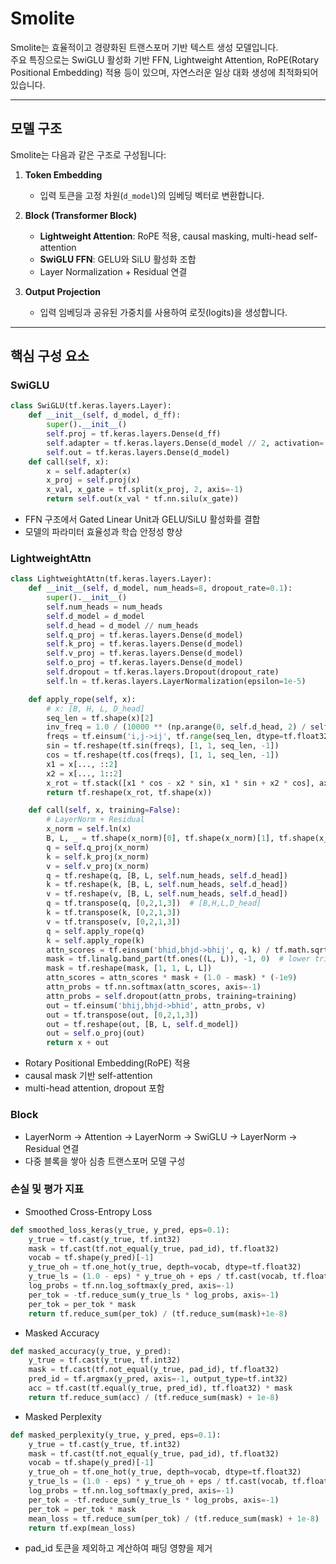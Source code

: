 # Smolite

Smolite는 효율적이고 경량화된 트랜스포머 기반 텍스트 생성 모델입니다.  
주요 특징으로는 SwiGLU 활성화 기반 FFN, Lightweight Attention, RoPE(Rotary Positional Embedding) 적용 등이 있으며, 자연스러운 일상 대화 생성에 최적화되어 있습니다.

---

## 모델 구조

Smolite는 다음과 같은 구조로 구성됩니다:

1. **Token Embedding**  
   - 입력 토큰을 고정 차원(`d_model`)의 임베딩 벡터로 변환합니다.

2. **Block (Transformer Block)**  
   - **Lightweight Attention**: RoPE 적용, causal masking, multi-head self-attention  
   - **SwiGLU FFN**: GELU와 SiLU 활성화 조합  
   - Layer Normalization + Residual 연결  

3. **Output Projection**  
   - 입력 임베딩과 공유된 가중치를 사용하여 로짓(logits)을 생성합니다.

---

## 핵심 구성 요소

### SwiGLU
```python
class SwiGLU(tf.keras.layers.Layer):
    def __init__(self, d_model, d_ff):
        super().__init__()
        self.proj = tf.keras.layers.Dense(d_ff)
        self.adapter = tf.keras.layers.Dense(d_model // 2, activation='gelu')
        self.out = tf.keras.layers.Dense(d_model)
    def call(self, x):
        x = self.adapter(x)
        x_proj = self.proj(x)
        x_val, x_gate = tf.split(x_proj, 2, axis=-1)
        return self.out(x_val * tf.nn.silu(x_gate))
```
- FFN 구조에서 Gated Linear Unit과 GELU/SiLU 활성화를 결합
- 모델의 파라미터 효율성과 학습 안정성 향상

### LightweightAttn
```python
class LightweightAttn(tf.keras.layers.Layer):
    def __init__(self, d_model, num_heads=8, dropout_rate=0.1):
        super().__init__()
        self.num_heads = num_heads
        self.d_model = d_model
        self.d_head = d_model // num_heads
        self.q_proj = tf.keras.layers.Dense(d_model)
        self.k_proj = tf.keras.layers.Dense(d_model)
        self.v_proj = tf.keras.layers.Dense(d_model)
        self.o_proj = tf.keras.layers.Dense(d_model)
        self.dropout = tf.keras.layers.Dropout(dropout_rate)
        self.ln = tf.keras.layers.LayerNormalization(epsilon=1e-5)

    def apply_rope(self, x):
        # x: [B, H, L, D_head]
        seq_len = tf.shape(x)[2]
        inv_freq = 1.0 / (10000 ** (np.arange(0, self.d_head, 2) / self.d_head))
        freqs = tf.einsum('i,j->ij', tf.range(seq_len, dtype=tf.float32), inv_freq)
        sin = tf.reshape(tf.sin(freqs), [1, 1, seq_len, -1])
        cos = tf.reshape(tf.cos(freqs), [1, 1, seq_len, -1])
        x1 = x[..., ::2]
        x2 = x[..., 1::2]
        x_rot = tf.stack([x1 * cos - x2 * sin, x1 * sin + x2 * cos], axis=-1)
        return tf.reshape(x_rot, tf.shape(x))

    def call(self, x, training=False):
        # LayerNorm + Residual
        x_norm = self.ln(x)
        B, L, _ = tf.shape(x_norm)[0], tf.shape(x_norm)[1], tf.shape(x_norm)[2]
        q = self.q_proj(x_norm)
        k = self.k_proj(x_norm)
        v = self.v_proj(x_norm)
        q = tf.reshape(q, [B, L, self.num_heads, self.d_head])
        k = tf.reshape(k, [B, L, self.num_heads, self.d_head])
        v = tf.reshape(v, [B, L, self.num_heads, self.d_head])
        q = tf.transpose(q, [0,2,1,3])  # [B,H,L,D_head]
        k = tf.transpose(k, [0,2,1,3])
        v = tf.transpose(v, [0,2,1,3])
        q = self.apply_rope(q)
        k = self.apply_rope(k)
        attn_scores = tf.einsum('bhid,bhjd->bhij', q, k) / tf.math.sqrt(tf.cast(self.d_head, tf.float32))
        mask = tf.linalg.band_part(tf.ones((L, L)), -1, 0)  # lower triangular
        mask = tf.reshape(mask, [1, 1, L, L])
        attn_scores = attn_scores * mask + (1.0 - mask) * (-1e9)
        attn_probs = tf.nn.softmax(attn_scores, axis=-1)
        attn_probs = self.dropout(attn_probs, training=training)
        out = tf.einsum('bhij,bhjd->bhid', attn_probs, v)
        out = tf.transpose(out, [0,2,1,3])
        out = tf.reshape(out, [B, L, self.d_model])
        out = self.o_proj(out)
        return x + out
```
- Rotary Positional Embedding(RoPE) 적용
- causal mask 기반 self-attention
- multi-head attention, dropout 포함

### Block
- LayerNorm → Attention → LayerNorm → SwiGLU → LayerNorm → Residual 연결
- 다중 블록을 쌓아 심층 트랜스포머 모델 구성

### 손실 및 평가 지표
- Smoothed Cross-Entropy Loss
```python
def smoothed_loss_keras(y_true, y_pred, eps=0.1):
    y_true = tf.cast(y_true, tf.int32)
    mask = tf.cast(tf.not_equal(y_true, pad_id), tf.float32)
    vocab = tf.shape(y_pred)[-1]
    y_true_oh = tf.one_hot(y_true, depth=vocab, dtype=tf.float32)
    y_true_ls = (1.0 - eps) * y_true_oh + eps / tf.cast(vocab, tf.float32)
    log_probs = tf.nn.log_softmax(y_pred, axis=-1)
    per_tok = -tf.reduce_sum(y_true_ls * log_probs, axis=-1)
    per_tok = per_tok * mask
    return tf.reduce_sum(per_tok) / (tf.reduce_sum(mask)+1e-8)
```
- Masked Accuracy
```python
def masked_accuracy(y_true, y_pred):
    y_true = tf.cast(y_true, tf.int32)
    mask = tf.cast(tf.not_equal(y_true, pad_id), tf.float32)
    pred_id = tf.argmax(y_pred, axis=-1, output_type=tf.int32)
    acc = tf.cast(tf.equal(y_true, pred_id), tf.float32) * mask
    return tf.reduce_sum(acc) / (tf.reduce_sum(mask) + 1e-8)
```
- Masked Perplexity
```python
def masked_perplexity(y_true, y_pred, eps=0.1):
    y_true = tf.cast(y_true, tf.int32)
    mask = tf.cast(tf.not_equal(y_true, pad_id), tf.float32)
    vocab = tf.shape(y_pred)[-1]
    y_true_oh = tf.one_hot(y_true, depth=vocab, dtype=tf.float32)
    y_true_ls = (1.0 - eps) * y_true_oh + eps / tf.cast(vocab, tf.float32)
    log_probs = tf.nn.log_softmax(y_pred, axis=-1)
    per_tok = -tf.reduce_sum(y_true_ls * log_probs, axis=-1)
    per_tok = per_tok * mask
    mean_loss = tf.reduce_sum(per_tok) / (tf.reduce_sum(mask) + 1e-8)
    return tf.exp(mean_loss)
```
- pad_id 토큰을 제외하고 계산하여 패딩 영향을 제거
